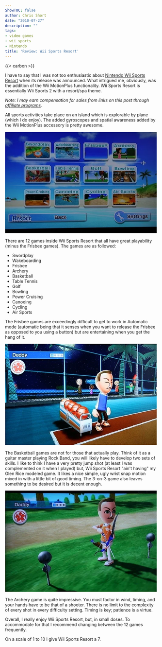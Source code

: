 ```yaml
---
ShowTOC: false
author: Chris Short
date: "2010-07-27"
description: ""
tags:
- video games
- wii sports
- Nintendo
title: 'Review: Wii Sports Resort'
---
```


{{< carbon >}}

I have to say that I was not too enthusiastic about [Nintendo Wii Sports Resort](https://amzn.to/2Zb2oGO) when its release was announced. What intrigued me, obviously, was the addition of the Wii MotionPlus functionality. Wii Sports Resort is essentially Wii Sports 2 with a resort/spa theme.

*Note: I may earn compensation for sales from links on this post through [affiliate programs](/terms#affiliate-link-policy).*

All sports activities take place on an island which is explorable by plane (which I do enjoy).  The added gyroscopes and spatial awareness added by the Wii MotionPlus accessory is pretty awesome.

![Wii Sports Resort](wii-sports-resort-01.webp)

There are 12 games inside Wii Sports Resort that all have great playability (minus the Frisbee games).  The games are as followed:

* Swordplay
* Wakeboarding
* Frisbee
* Archery
* Basketball
* Table Tennis
* Golf
* Bowling
* Power Cruising
* Canoeing
* Cycling
* Air Sports

The Frisbee games are exceedingly difficult to get to work in Automatic mode (automatic being that it senses when you want to release the Frisbee as opposed to you using a button) but are entertaining when you get the hang of it.

![Wii Sports Resort](wii-sports-resort-02.webp)

The Basketball games are not for those that actually play.  Think of it as a guitar master playing Rock Band, you will likely have to develop two sets of skills.  I like to think I have a very pretty jump shot (at least I was complemented on it when I played) but, Wii Sports Resort "ain't having" my Glen Rice modeled game.  It likes a nice simple, ugly wrist snap motion mixed in with a little bit of good timing.  The 3-on-3 game also leaves something to be desired but it is decent enough.

![Wii Sports Resort](wii-sports-resort-03.webp)

The Archery game is quite impressive.  You must factor in wind, timing, and your hands have to be that of a shooter.  There is no limit to the complexity of every shot in every difficulty setting.  Timing is key; patience is a virtue.

Overall, I really enjoy Wii Sports Resort, but, in small doses.  To accommodate for that I recommend changing between the 12 games frequently.

On a scale of 1 to 10 I give Wii Sports Resort a 7.

